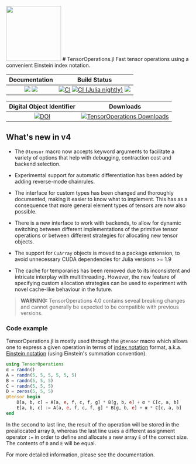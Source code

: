 <img src="https://github.com/Jutho/TensorOperations.jl/blob/master/docs/src/assets/logo.svg" width="150">
# TensorOperations.jl
Fast tensor operations using a convenient Einstein index notation.

[docs-stable-img]: https://img.shields.io/badge/docs-stable-blue.svg
[docs-stable-url]: https://jutho.github.io/TensorOperations.jl/stable
[docs-dev-img]: https://img.shields.io/badge/docs-dev-blue.svg
[docs-dev-url]: https://jutho.github.io/TensorOperations.jl/latest
[ci-img]: https://github.com/Jutho/TensorOperations.jl/workflows/CI/badge.svg
[ci-url]:
  https://github.com/Jutho/TensorOperations.jl/actions?query=workflow%3ACI
[ci-julia-nightly-img]:
  https://github.com/Jutho/TensorOperations.jl/workflows/CI%20(Julia%20nightly)/badge.svg
[ci-julia-nightly-url]:
  https://github.com/Jutho/TensorOperations.jl/actions?query=workflow%3A%22CI+%28Julia+nightly%29%22
[codecov-img]:
  https://codecov.io/gh/Jutho/TensorOperations.jl/branch/master/graph/badge.svg
[codecov-url]: https://codecov.io/gh/Jutho/TensorOperations.jl
[doi-img]: https://zenodo.org/badge/DOI/10.5281/zenodo.3245497.svg
[doi-url]: https://doi.org/10.5281/zenodo.3245497
[downloads-img]:
  https://shields.io/endpoint?url=https://pkgs.genieframework.com/api/v1/badge/TensorOperations
[downloads-url]: https://pkgs.genieframework.com?packages=TensorOperations

|                             **Documentation**                             |                                                      **Build Status**                                                       |
| :-----------------------------------------------------------------------: | :-------------------------------------------------------------------------------------------------------------------------: |
| [![][docs-stable-img]][docs-stable-url] [![][docs-dev-img]][docs-dev-url] | [![CI][ci-img]][ci-url] [![CI (Julia nightly)][ci-julia-nightly-img]][ci-julia-nightly-url] [![][codecov-img]][codecov-url] |

| **Digital Object Identifier** |                         **Downloads**                         |
| :---------------------------: | :-----------------------------------------------------------: |
|  [![DOI][doi-img]][doi-url]   | [![TensorOperations Downloads][downloads-img]][downloads-url] |

## What's new in v4

- The `@tensor` macro now accepts keyword arguments to facilitate a variety of options that help with debugging, contraction cost and backend selection.

- Experimental support for automatic differentiation has been added by adding reverse-mode chainrules.

- The interface for custom types has been changed and thoroughly documented, making it easier to know what to implement. This has as a consequence that more general element types of tensors are now also possible.

- There is a new interface to work with backends, to allow for dynamic switching between different implementations of the primitive tensor operations or between different strategies for allocating new tensor objects.

- The support for `CuArray` objects is moved to a package extension, to avoid unnecessary CUDA dependencies for Julia versions >= 1.9

- The cache for temporaries has been removed due to its inconsistent and intricate interplay with multithreading.
  However, the new feature of specifying custom allocation strategies can be used to experiment with novel cache-like behaviour in the future.

> **WARNING:** TensorOperations 4.0 contains seveal breaking changes and cannot generally be expected to be compatible with previous versions.

### Code example

TensorOperations.jl is mostly used through the `@tensor` macro which allows one
to express a given operation in terms of
[index notation](https://en.wikipedia.org/wiki/Abstract_index_notation) format,
a.k.a. [Einstein notation](https://en.wikipedia.org/wiki/Einstein_notation)
(using Einstein's summation convention).

```julia
using TensorOperations
α = randn()
A = randn(5, 5, 5, 5, 5, 5)
B = randn(5, 5, 5)
C = randn(5, 5, 5)
D = zeros(5, 5, 5)
@tensor begin
    D[a, b, c] = A[a, e, f, c, f, g] * B[g, b, e] + α * C[c, a, b]
    E[a, b, c] := A[a, e, f, c, f, g] * B[g, b, e] + α * C[c, a, b]
end
```

In the second to last line, the result of the operation will be stored in the
preallocated array `D`, whereas the last line uses a different assignment
operator `:=` in order to define and allocate a new array `E` of the correct
size. The contents of `D` and `E` will be equal.

For more detailed information, please see the documentation.
